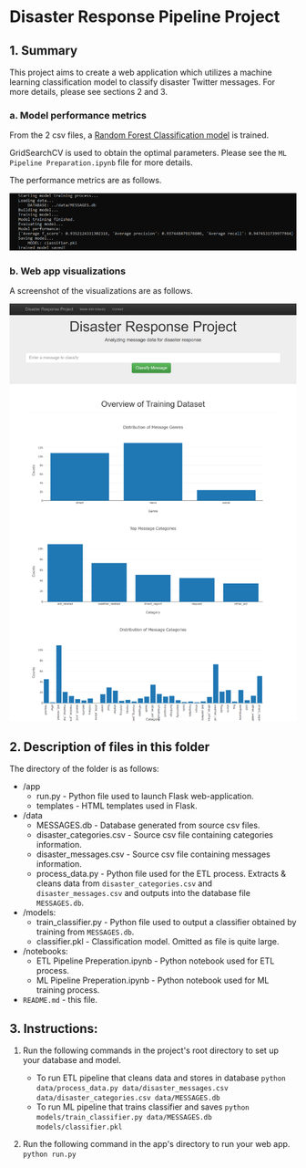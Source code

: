 # Disaster Response Pipeline Project

## 1. Summary 
This project aims to create a web application which utilizes a machine learning classification model to classify disaster Twitter messages. For more details, please see sections 2 and 3. 

### a. Model performance metrics

From the 2 csv files, a [Random Forest Classification model](https://scikit-learn.org/stable/modules/generated/sklearn.ensemble.RandomForestClassifier.html) is trained. 

GridSearchCV is used to obtain the optimal parameters. Please see the `ML Pipeline Preparation.ipynb` file for more details.

The performance metrics are as follows. 

![Model performance](https://github.com/AhmadHatziq/data-science-nanodegree/blob/main/disaster-response-pipeline/images/model_performance.png)

### b. Web app visualizations

A screenshot of the visualizations are as follows. 

![Visualizations](https://github.com/AhmadHatziq/data-science-nanodegree/blob/main/disaster-response-pipeline/images/flask_visualizations.png)


## 2. Description of files in this folder
The directory of the folder is as follows:
* /app 
	* run.py - Python file used to launch Flask web-application. 
	* templates - HTML templates used in Flask.
* /data
	* MESSAGES.db - Database generated from source csv files. 
	* disaster_categories.csv - Source csv file containing categories information. 
	* disaster_messages.csv - Source csv file containing messages information. 
	* process_data.py - Python file used for the ETL process. Extracts & cleans data from `disaster_categories.csv` and `disaster_messages.csv` and outputs into the database file `MESSAGES.db`.
* /models: 
	* train_classifier.py - Python file used to output a classifier obtained by training from  `MESSAGES.db`.
	* classifier.pkl - Classification model. Omitted as file is quite large. 
* /notebooks: 
	* ETL Pipeline Preperation.ipynb - Python notebook used for ETL process. 
	* ML Pipeline Preperation.ipynb - Python notebook used for ML training process. 
* `README.md` - this file.


## 3. Instructions:
1. Run the following commands in the project's root directory to set up your database and model.

    - To run ETL pipeline that cleans data and stores in database
        `python data/process_data.py data/disaster_messages.csv data/disaster_categories.csv data/MESSAGES.db`
    - To run ML pipeline that trains classifier and saves
        `python models/train_classifier.py data/MESSAGES.db models/classifier.pkl`

2. Run the following command in the app's directory to run your web app.
    `python run.py`



